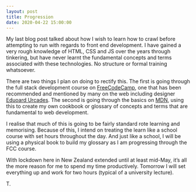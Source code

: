 ```yaml
---
layout: post
title: Progression
date: 2020-04-22 15:00:00
---
```


My last blog post talked about how I wish to learn how to crawl before attempting to run with regards to front end development. I have gained a very rough knowledge of HTML, CSS and JS over the years through tinkering, but have never learnt the fundamental concepts and terms associated with these technologies. No structure or formal training whatsoever. 

There are two things I plan on doing to rectify this. The first is going through the full stack development course on [FreeCodeCamp](https://freecodecamp.org), one that has been recommended and mentioned by many on the web including designer [Eduoard Urcades](https://urcad.es). The second is going through the basics on [MDN](https://developer.mozilla.org), using this to create my own cookbook or glossary of concepts and terms that are fundamental to web development. 

I realise that much of this is going to be fairly standard rote learning and memorising. Because of this, I intend on treating the learn like a school course with set hours throughout the day. And just like a school, I will be using a physical book to build my glossary as I am progressing through the FCC course. 

With lockdown here in New Zealand extended until at least mid-May, it’s all the more reason for me to spend my time productively. Tomorrow I will set everything up and work for two hours (typical of a university lecture). 

T. 